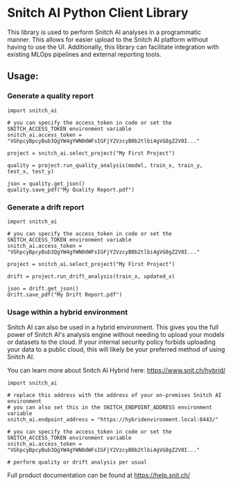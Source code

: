 # Snitch AI Python Client Library

This library is used to perform Snitch AI analyses in a programmatic manner. This allows for easier upload
to the Snitch AI platform without having to use the UI. Additionally, this library can facilitate integration
with existing MLOps pipelines and external reporting tools.

## Usage:

### Generate a quality report

```
import snitch_ai

# you can specify the access_token in code or set the SNITCH_ACCESS_TOKEN environment variable 
snitch_ai.access_token = "VGhpcyBpcyBub3QgYW4gYWN0dWFsIGFjY2VzcyB0b2tlbi4gVG8gZ2V0I..."

project = snitch_ai.select_project("My First Project")

quality = project.run_quality_analysis(model, train_x, train_y, test_x, test_y)

json = quality.get_json()
quality.save_pdf("My Quality Report.pdf")
```

### Generate a drift report

```
import snitch_ai

# you can specify the access_token in code or set the SNITCH_ACCESS_TOKEN environment variable
snitch_ai.access_token = "VGhpcyBpcyBub3QgYW4gYWN0dWFsIGFjY2VzcyB0b2tlbi4gVG8gZ2V0I..."

project = snitch_ai.select_project("My First Project")

drift = project.run_drift_analysis(train_x, updated_x)

json = drift.get_json()
drift.save_pdf("My Drift Report.pdf")
```

### Usage within a hybrid environment

Snitch AI can also be used in a hybrid environment. This gives you the full power of Snitch AI's analysis
engine without needing to upload your models or datasets to the cloud. If your internal security policy
forbids uploading your data to a public cloud, this will likely be your preferred method of using Snitch AI.

You can learn more about Snitch AI Hybrid here: https://www.snit.ch/hybrid/
```
import snitch_ai

# replace this address with the address of your on-premises Snitch AI environment
# you can also set this in the SNITCH_ENDPOINT_ADDRESS environment variable
snitch_ai.endpoint_address = "https://hybridenvironment.local:8443/"

# you can specify the access_token in code or set the SNITCH_ACCESS_TOKEN environment variable
snitch_ai.access_token = "VGhpcyBpcyBub3QgYW4gYWN0dWFsIGFjY2VzcyB0b2tlbi4gVG8gZ2V0I..."

# perform quality or drift analysis per usual

```

Full product documentation can be found at https://help.snit.ch/